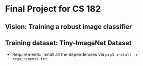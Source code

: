 # Final Project for CS 182
## Vision: Training a robust image classifier
## Training dataset: Tiny-ImageNet Dataset
* Requirements: Install all the dependencies via 
  ```pip3 install -r requirements.txt```
